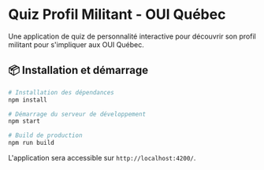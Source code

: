 # Quiz Profil Militant - OUI Québec

Une application de quiz de personnalité interactive pour découvrir son profil militant pour s'impliquer aux OUI Québec.

## 📦 Installation et démarrage

```bash
# Installation des dépendances
npm install

# Démarrage du serveur de développement
npm start

# Build de production
npm run build
```

L'application sera accessible sur `http://localhost:4200/`.
